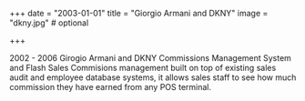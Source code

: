 +++
date = "2003-01-01"
title = "Giorgio Armani and DKNY"
image = "dkny.jpg" # optional

+++


2002 - 2006 Girogio Armani and DKNY Commissions Management System and Flash Sales
Commisions management built on top of existing sales audit and employee database systems, it allows sales staff to see how much commission they have earned from any POS terminal.